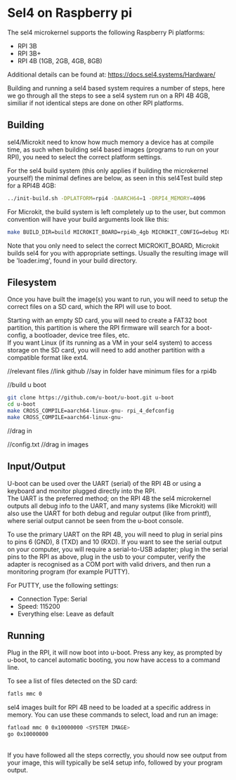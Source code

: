 # Sel4 on Raspberry pi
The sel4 microkernel supports the following Raspberry Pi platforms:
- RPI 3B
- RPI 3B+
- RPI 4B (1GB, 2GB, 4GB, 8GB)

Additional details can be found at: https://docs.sel4.systems/Hardware/

Building and running a sel4 based system requires a number of steps, here we go through all the steps to see a sel4 system run on a RPI 4B 4GB, similiar if not identical steps are done on other RPI platforms.

## Building
sel4/Microkit need to know how much memory a device has at compile time, as such when building sel4 based images (programs to run on your RPI), you need to select the correct platform settings.

For the sel4 build system (this only applies if building the microkernel yourself) the minimal defines are below, as seen in this sel4Test build step for a RPI4B 4GB:
```bash
../init-build.sh -DPLATFORM=rpi4 -DAARCH64=1 -DRPI4_MEMORY=4096
```

For Microkit, the build system is left completely up to the user, but common convention will have your build arguments look like this:
```bash
make BUILD_DIR=build MICROKIT_BOARD=rpi4b_4gb MICROKIT_CONFIG=debug MICROKIT_SDK=./../microkit-sdk-2.0.1
```
Note that you only need to select the correct MICROKIT_BOARD, Microkit builds sel4 for you with appropriate settings.
Usually the resulting image will be 'loader.img', found in your build directory.

## Filesystem
Once you have built the image(s) you want to run, you will need to setup the correct files on a SD card, which the RPI will use to boot.

Starting with an empty SD card, you will need to create a FAT32 boot partition, this partition is where the RPI firmware will search
for a boot-config, a bootloader, device tree files, etc.<br>
If you want Linux (if its running as a VM in your sel4 system) to access storage on the SD card, you will need to add another partition
with a compatible format like ext4.

//relevant files
//link github
//say in folder have minimum files for a rpi4b

//build u boot
```bash
git clone https://github.com/u-boot/u-boot.git u-boot
cd u-boot
make CROSS_COMPILE=aarch64-linux-gnu- rpi_4_defconfig
make CROSS_COMPILE=aarch64-linux-gnu-
```
//drag in

//config.txt
//drag in images

## Input/Output
U-boot can be used over the UART (serial) of the RPI 4B or using a keyboard and monitor plugged directly into the RPI.<br>
The UART is the preferred method; on the RPI 4B the sel4 microkernel outputs all debug info to the UART, and many systems (like Microkit) 
will also use the UART for both debug and regular output (like from printf), where serial output cannot be seen from the u-boot console.

To use the primary UART on the RPI 4B, you will need to plug in serial pins to pins 6 (GND), 8 (TXD) and 10 (RXD). 
If you want to see the serial output on your computer, you will require a serial-to-USB adapter; plug in the serial pins to the RPI as above, 
plug in the usb to your computer, verify the adapter is recognised as a COM port with valid drivers, and then run a monitoring program (for example PUTTY).<br>

For PUTTY, use the following settings:
- Connection Type: Serial
- Speed: 115200
- Everything else: Leave as default

## Running
Plug in the RPI, it will now boot into u-boot. Press any key, as prompted by u-boot, to cancel automatic booting, you now have access to a command line.

To see a list of files detected on the SD card:
```bash
fatls mmc 0
```

sel4 images built for RPI 4B need to be loaded at a specific address in memory. 
You can use these commands to select, load and run an image:
``` bash
fatload mmc 0 0x10000000 <SYSTEM IMAGE>
go 0x10000000
```
<br>
If you have followed all the steps correctly, you should now see output from your image, this will typically be sel4 setup info, followed by your program output. 
